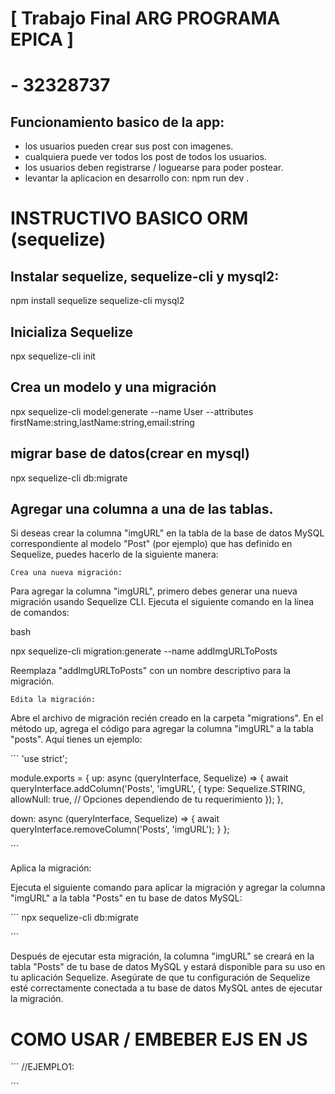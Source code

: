  
# [ Trabajo Final ARG PROGRAMA EPICA  ]
# <ALUMNO> - 32328737

## Funcionamiento basico de la app:
- los usuarios pueden crear sus post con imagenes.
- cualquiera puede ver todos los post de todos los usuarios.
- los usuarios deben registrarse / loguearse para poder postear.
- levantar la aplicacion en desarrollo con: npm run dev .


# INSTRUCTIVO BASICO ORM (sequelize)
 
## Instalar sequelize, sequelize-cli y mysql2:
npm install sequelize sequelize-cli mysql2

## Inicializa Sequelize
npx sequelize-cli init

## Crea un modelo y una migración
npx sequelize-cli model:generate --name User --attributes firstName:string,lastName:string,email:string

## migrar base de datos(crear en mysql)
npx sequelize-cli db:migrate

## Agregar una columna a una de las tablas.
Si deseas crear la columna "imgURL" en la tabla de la base de datos MySQL correspondiente al modelo "Post" (por ejemplo) que has definido en Sequelize, puedes hacerlo de la siguiente manera:

    Crea una nueva migración:

Para agregar la columna "imgURL", primero debes generar una nueva migración usando Sequelize CLI. Ejecuta el siguiente comando en la línea de comandos:

bash

npx sequelize-cli migration:generate --name addImgURLToPosts

Reemplaza "addImgURLToPosts" con un nombre descriptivo para la migración.

    Edita la migración:

Abre el archivo de migración recién creado en la carpeta "migrations". En el método up, agrega el código para agregar la columna "imgURL" a la tabla "posts". Aquí tienes un ejemplo:

´´´ 
'use strict';

module.exports = {
  up: async (queryInterface, Sequelize) => {
    await queryInterface.addColumn('Posts', 'imgURL', {
      type: Sequelize.STRING,
      allowNull: true, // Opciones dependiendo de tu requerimiento
    });
  },

  down: async (queryInterface, Sequelize) => {
    await queryInterface.removeColumn('Posts', 'imgURL');
  }
};



´´´ 

Aplica la migración:

Ejecuta el siguiente comando para aplicar la migración y agregar la columna "imgURL" a la tabla "Posts" en tu base de datos MySQL:

´´´ 
npx sequelize-cli db:migrate

´´´ 

Después de ejecutar esta migración, la columna "imgURL" se creará en la tabla "Posts" de tu base de datos MySQL y estará disponible para su uso en tu aplicación Sequelize. Asegúrate de que tu configuración de Sequelize esté correctamente conectada a tu base de datos MySQL antes de ejecutar la migración.








# COMO USAR / EMBEBER EJS EN JS 

´´´
//EJEMPLO1:
<script>
     let data =JSON.parse('<%- JSON.stringify(buscado) %>')
     sessionStorage.setItem("logueado", JSON.stringify(data))
</script>

´´´